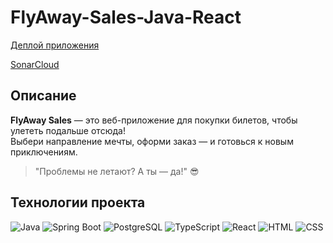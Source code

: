 # FlyAway-Sales-Java-React

[Деплой приложения](https://your-deploy-link.com)

[SonarCloud](https://sonarcloud.io/dashboard?id=FlyAway-Sales-Java-React)

## Описание
**FlyAway Sales** — это веб-приложение для покупки билетов, чтобы улететь подальше отсюда!  
Выбери направление мечты, оформи заказ — и готовься к новым приключениям.  
> "Проблемы не летают? А ты — да!" 😎

## Технологии проекта

![Java](https://img.shields.io/badge/Java-ED8B00?style=for-the-badge&logo=java&logoColor=white) ![Spring Boot](https://img.shields.io/badge/Spring_Boot-6DB33F?style=for-the-badge&logo=spring&logoColor=white) ![PostgreSQL](https://img.shields.io/badge/PostgreSQL-336791?style=for-the-badge&logo=postgresql&logoColor=white) ![TypeScript](https://img.shields.io/badge/TypeScript-007ACC?style=for-the-badge&logo=typescript&logoColor=white) ![React](https://img.shields.io/badge/React-61DAFB?style=for-the-badge&logo=react&logoColor=black) ![HTML](https://img.shields.io/badge/HTML-E34F26?style=for-the-badge&logo=html5&logoColor=white) ![CSS](https://img.shields.io/badge/CSS-1572B6?style=for-the-badge&logo=css3&logoColor=white)
